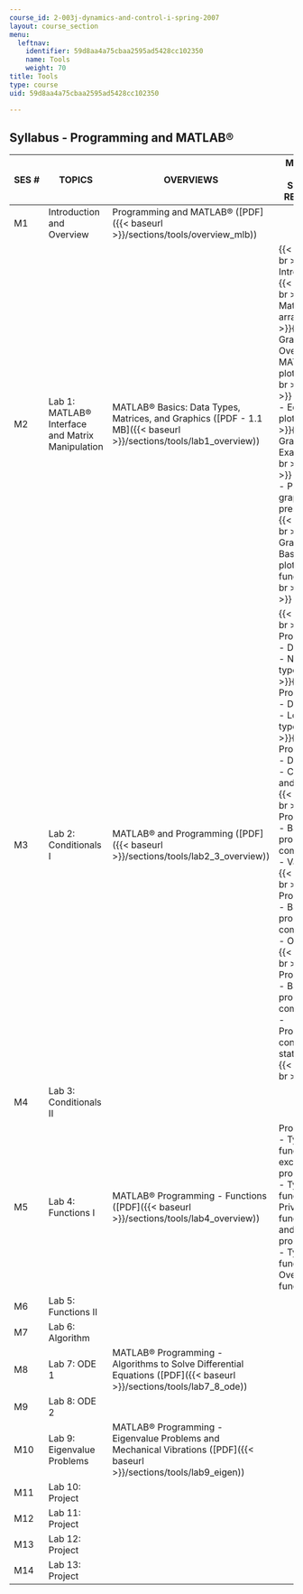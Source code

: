```yaml
---
course_id: 2-003j-dynamics-and-control-i-spring-2007
layout: course_section
menu:
  leftnav:
    identifier: 59d8aa4a75cbaa2595ad5428cc102350
    name: Tools
    weight: 70
title: Tools
type: course
uid: 59d8aa4a75cbaa2595ad5428cc102350

---
```


Syllabus - Programming and MATLAB®
----------------------------------

| SES # | TOPICS | OVERVIEWS | MATLAB® HELP SECTION READINGS |
| --- | --- | --- | --- |
| M1 | Introduction and Overview | Programming and MATLAB® ([PDF]({{< baseurl >}}/sections/tools/overview_mlb)) | &nbsp; |
| M2 | Lab 1: MATLAB® Interface and Matrix Manipulation | MATLAB® Basics: Data Types, Matrices, and Graphics ([PDF - 1.1 MB]({{< baseurl >}}/sections/tools/lab1_overview)) |  {{< br >}}{{< br >}} Introduction {{< br >}}{{< br >}} Matrices and arrays {{< br >}}{{< br >}} Graphics - Overview of MATLAB® plotting {{< br >}}{{< br >}} Graphics - Editing plots {{< br >}}{{< br >}} Graphics - Examples {{< br >}}{{< br >}} Graphics - Preparing graphs for presentation {{< br >}}{{< br >}} Graphics - Basic plotting functions {{< br >}}{{< br >}}  |
| M3 | Lab 2: Conditionals I | MATLAB® and Programming ([PDF]({{< baseurl >}}/sections/tools/lab2_3_overview)) |  {{< br >}}{{< br >}} Programming - Data types - Numeric types {{< br >}}{{< br >}} Programming - Data types - Logical types {{< br >}}{{< br >}} Programming - Data types - Characters and strings {{< br >}}{{< br >}} Programming - Basic programming components - Variables {{< br >}}{{< br >}} Programming - Basic programming components - Operators {{< br >}}{{< br >}} Programming - Basic programming components - Programming control statements {{< br >}}{{< br >}}  |
| M4 | Lab 3: Conditionals II | &nbsp; |
| M5 | Lab 4: Functions I | MATLAB® Programming - Functions ([PDF]({{< baseurl >}}/sections/tools/lab4_overview)) | Programming - Types of functions except programming - Types of functions - Private functions and programming - Types of functions - Overloaded functions |
| M6 | Lab 5: Functions II | &nbsp; |
| M7 | Lab 6: Algorithm | &nbsp; |
| M8 | Lab 7: ODE 1 | MATLAB® Programming - Algorithms to Solve Differential Equations ([PDF]({{< baseurl >}}/sections/tools/lab7_8_ode)) | &nbsp; |
| M9 | Lab 8: ODE 2 | &nbsp; |
| M10 | Lab 9: Eigenvalue Problems | MATLAB® Programming - Eigenvalue Problems and Mechanical Vibrations ([PDF]({{< baseurl >}}/sections/tools/lab9_eigen)) | &nbsp; |
| M11 | Lab 10: Project | &nbsp; |
| M12 | Lab 11: Project | &nbsp; |
| M13 | Lab 12: Project | &nbsp; |
| M14 | Lab 13: Project | &nbsp; |